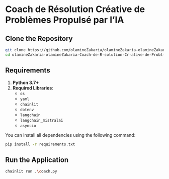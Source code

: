 # Coach de Résolution Créative de Problèmes Propulsé par l’IA

## Clone the Repository
```bash
git clone https://github.com/olamineZakaria/olamineZakaria-olamineZakaria-Coach-de-R-solution-Cr-ative-de-Probl-mes-Propuls-par-l-IA
cd olamineZakaria-olamineZakaria-Coach-de-R-solution-Cr-ative-de-Probl-mes-Propuls-par-l-IA
```
## Requirements
1. **Python 3.7+** 
2. **Required Libraries**:
    - `os`
    - `yaml`
    - `chainlit`
    - `dotenv`
    - `langchain`
    - `langchain_mistralai`
    - `asyncio`

You can install all dependencies using the following command:

```bash
pip install -r requirements.txt
```

## Run the Application

```bash
chainlit run .\coach.py
```


